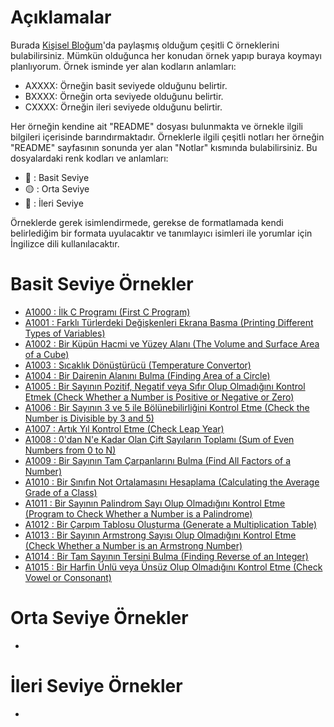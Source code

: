 # Açıklamalar
<p>Burada <a href="https://www.mustafayemural.com">Kişisel Bloğum</a>'da paylaşmış olduğum çeşitli C örneklerini bulabilirsiniz. Mümkün olduğunca her konudan örnek yapıp buraya koymayı planlıyorum. Örnek isminde yer alan kodların anlamları:</p>

- AXXXX: Örneğin basit seviyede olduğunu belirtir.
- BXXXX: Örneğin orta seviyede olduğunu belirtir.
- CXXXX: Örneğin ileri seviyede olduğunu belirtir.

<p>Her örneğin kendine ait "README" dosyası bulunmakta ve örnekle ilgili bilgileri içerisinde barındırmaktadır. Örneklerle ilgili çeşitli notları her örneğin "README" sayfasının sonunda yer alan "Notlar" kısmında bulabilirsiniz. Bu dosyalardaki renk kodları ve anlamları:</p>

- :large_blue_circle: : Basit Seviye
- :yellow_circle: : Orta Seviye
- :red_circle: : İleri Seviye

<p>Örneklerde gerek isimlendirmede, gerekse de formatlamada kendi belirlediğim bir formata uyulacaktır ve tanımlayıcı isimleri ile yorumlar için İngilizce dili kullanılacaktır.</p>

# Basit Seviye Örnekler
- <a href="https://github.com/myemural/C-Examples/tree/master/Examples/A1000">A1000 : İlk C Programı (First C Program)</a>
- <a href="https://github.com/myemural/C-Examples/tree/master/Examples/A1001">A1001 : Farklı Türlerdeki Değişkenleri Ekrana Basma (Printing Different Types of Variables)</a>
- <a href="https://github.com/myemural/C-Examples/tree/master/Examples/A1002">A1002 : Bir Küpün Hacmi ve Yüzey Alanı (The Volume and Surface Area of a Cube)</a>
- <a href="https://github.com/myemural/C-Examples/tree/master/Examples/A1003">A1003 : Sıcaklık Dönüştürücü (Temperature Convertor)</a>
- <a href="https://github.com/myemural/C-Examples/tree/master/Examples/A1004">A1004 : Bir Dairenin Alanını Bulma (Finding Area of a Circle)</a>
- <a href="https://github.com/myemural/C-Examples/tree/master/Examples/A1005">A1005 : Bir Sayının Pozitif, Negatif veya Sıfır Olup Olmadığını Kontrol Etmek (Check Whether a Number is Positive or Negative or Zero)</a>
- <a href="https://github.com/myemural/C-Examples/tree/master/Examples/A1006">A1006 : Bir Sayının 3 ve 5 ile Bölünebilirliğini Kontrol Etme (Check the Number is Divisible by 3 and 5)</a>
- <a href="https://github.com/myemural/C-Examples/tree/master/Examples/A1007">A1007 : Artık Yıl Kontrol Etme (Check Leap Year)</a>
- <a href="https://github.com/myemural/C-Examples/tree/master/Examples/A1008">A1008 : 0'dan N'e Kadar Olan Çift Sayıların Toplamı (Sum of Even Numbers from 0 to N)</a>
- <a href="https://github.com/myemural/C-Examples/tree/master/Examples/A1009">A1009 : Bir Sayının Tam Çarpanlarını Bulma (Find All Factors of a Number)</a>
- <a href="https://github.com/myemural/C-Examples/tree/master/Examples/A1010">A1010 : Bir Sınıfın Not Ortalamasını Hesaplama (Calculating the Average Grade of a Class)</a>
- <a href="https://github.com/myemural/C-Examples/tree/master/Examples/A1011">A1011 : Bir Sayının Palindrom Sayı Olup Olmadığını Kontrol Etme (Program to Check Whether a Number is a Palindrome)</a>
- <a href="https://github.com/myemural/C-Examples/tree/master/Examples/A1012">A1012 : Bir Çarpım Tablosu Oluşturma (Generate a Multiplication Table)</a>
- <a href="https://github.com/myemural/C-Examples/tree/master/Examples/A1013">A1013 : Bir Sayının Armstrong Sayısı Olup Olmadığını Kontrol Etme (Check Whether a Number is an Armstrong Number)</a>
- <a href="https://github.com/myemural/C-Examples/tree/master/Examples/A1014">A1014 : Bir Tam Sayının Tersini Bulma (Finding Reverse of an Integer)</a>
- <a href="https://github.com/myemural/C-Examples/tree/master/Examples/A1015">A1015 : Bir Harfin Ünlü veya Ünsüz Olup Olmadığını Kontrol Etme (Check Vowel or Consonant)</a>

# Orta Seviye Örnekler
- 

# İleri Seviye Örnekler
- 
